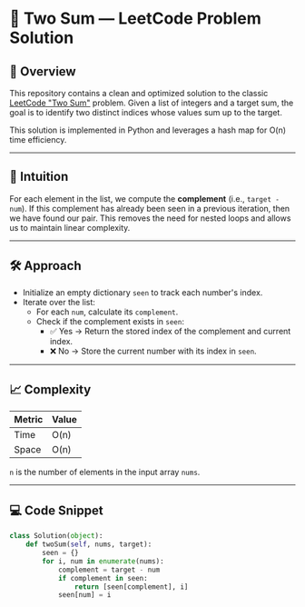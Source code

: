# 🧮 Two Sum — LeetCode Problem Solution

## 🚀 Overview
This repository contains a clean and optimized solution to the classic [LeetCode "Two Sum"](https://leetcode.com/problems/two-sum) problem. Given a list of integers and a target sum, the goal is to identify two distinct indices whose values sum up to the target.

This solution is implemented in Python and leverages a hash map for O(n) time efficiency.

---

## 🧠 Intuition
For each element in the list, we compute the **complement** (i.e., `target - num`). If this complement has already been seen in a previous iteration, then we have found our pair. This removes the need for nested loops and allows us to maintain linear complexity.

---

## 🛠️ Approach

- Initialize an empty dictionary `seen` to track each number's index.
- Iterate over the list:
  - For each `num`, calculate its `complement`.
  - Check if the complement exists in `seen`:
    - ✅ Yes → Return the stored index of the complement and current index.
    - ❌ No → Store the current number with its index in `seen`.

---

## 📈 Complexity

| Metric | Value     |
|--------|-----------|
| Time   | O(n)      |
| Space  | O(n)      |

`n` is the number of elements in the input array `nums`.

---

## 💻 Code Snippet

```python
class Solution(object):
    def twoSum(self, nums, target):
        seen = {}
        for i, num in enumerate(nums):
            complement = target - num
            if complement in seen:
                return [seen[complement], i]
            seen[num] = i
